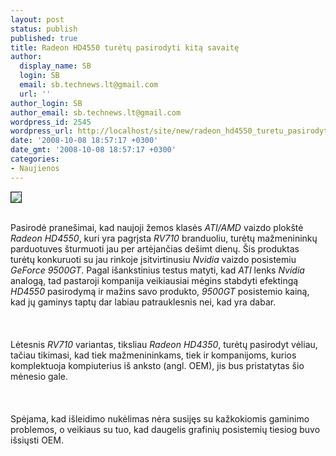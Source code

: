 ```yaml
---
layout: post
status: publish
published: true
title: Radeon HD4550 turėtų pasirodyti kitą savaitę
author:
  display_name: SB
  login: SB
  email: sb.technews.lt@gmail.com
  url: ''
author_login: SB
author_email: sb.technews.lt@gmail.com
wordpress_id: 2545
wordpress_url: http://localhost/site/new/radeon_hd4550_turetu_pasirodyti_kita_savaite/
date: '2008-10-08 18:57:17 +0300'
date_gmt: '2008-10-08 18:57:17 +0300'
categories:
- Naujienos
---
```

<div class="imgright"><img src="http://tbn0.google.com/images?q=tbn:1heUVM7TOpm3CM:http://img.tomshardware.com/us/2007/07/24/hd_2600_and_geforce_8600/rv610-passive.jpg" border="1"></div>
<p><br>Pasirodė pranešimai, kad naujoji žemos klasės <i>ATI/AMD</i> vaizdo plokštė <i>Radeon HD4550</i>, kuri yra pagrįsta <i>RV710</i> branduoliu, turėtų mažmenininkų parduotuves šturmuoti jau per artėjančias dešimt dienų. Šis produktas turėtų konkuruoti su jau rinkoje įsitvirtinusiu <i>Nvidia</i> vaizdo posistemiu <i>GeForce 9500GT</i>. Pagal išankstinius testus matyti, kad <i>ATI</i> lenks <i>Nvidia</i> analogą, tad pastaroji kompanija veikiausiai mėgins stabdyti efektingą <i>HD4550</i> pasirodymą ir mažins savo produkto, <i>9500GT</i> posistemio kainą, kad jų gaminys taptų dar labiau patrauklesnis nei, kad yra dabar.<br />
<br><br />
<br>Lėtesnis <i>RV710</i> variantas, tiksliau <i>Radeon HD4350</i>, turėtų pasirodyt vėliau, tačiau tikimasi, kad tiek mažmenininkams, tiek ir kompanijoms, kurios komplektuoja kompiuterius iš anksto (angl. OEM), jis bus pristatytas šio mėnesio gale.<br />
<br><br />
<br>Spėjama, kad išleidimo nukėlimas nėra susijęs su kažkokiomis gaminimo problemos, o veikiaus su tuo, kad daugelis grafinių posistemių tiesiog buvo išsiųsti OEM.<br />
<br><br />
<br><br />
<br></p>
